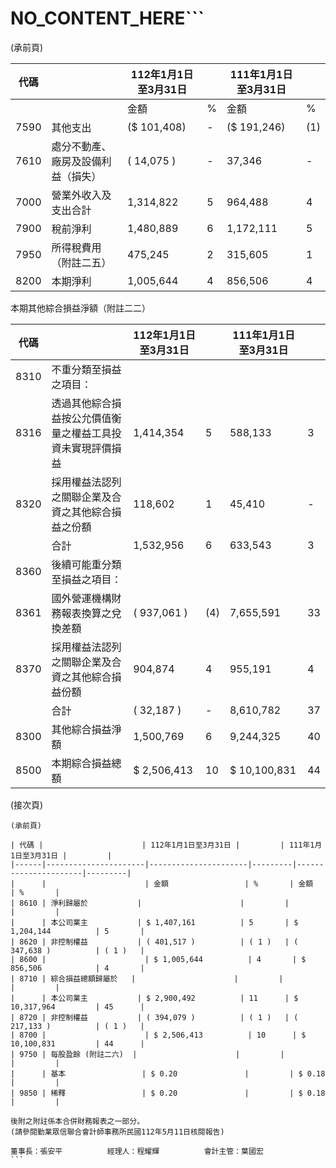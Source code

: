 # NO_CONTENT_HERE```
(承前頁)

| 代碼 |                      | 112年1月1日至3月31日 |       | 111年1月1日至3月31日 |       |
|------|----------------------|----------------------|-------|----------------------|-------|
|      |                      | 金額                 | %     | 金額                 | %     |
| 7590 | 其他支出             | ($ 101,408)          | -     | ($ 191,246)          | (1)   |
| 7610 | 處分不動產、廠房及設備利益（損失） | ( 14,075 )           | -     | 37,346               | -     |
| 7000 | 營業外收入及支出合計 | 1,314,822            | 5     | 964,488              | 4     |
| 7900 | 稅前淨利             | 1,480,889            | 6     | 1,172,111            | 5     |
| 7950 | 所得稅費用（附註二五）| 475,245              | 2     | 315,605              | 1     |
| 8200 | 本期淨利             | 1,005,644            | 4     | 856,506              | 4     |

本期其他綜合損益淨額（附註二二）

| 代碼 |                      | 112年1月1日至3月31日 |       | 111年1月1日至3月31日 |       |
|------|----------------------|----------------------|-------|----------------------|-------|
| 8310 | 不重分類至損益之項目：|                      |       |                      |       |
| 8316 | 透過其他綜合損益按公允價值衡量之權益工具投資未實現評價損益 | 1,414,354            | 5     | 588,133              | 3     |
| 8320 | 採用權益法認列之關聯企業及合資之其他綜合損益之份額 | 118,602              | 1     | 45,410               | -     |
|      | 合計                | 1,532,956            | 6     | 633,543              | 3     |
| 8360 | 後續可能重分類至損益之項目：|                      |       |                      |       |
| 8361 | 國外營運機構財務報表換算之兌換差額 | ( 937,061 )          | (4)   | 7,655,591            | 33    |
| 8370 | 採用權益法認列之關聯企業及合資之其他綜合損益份額 | 904,874              | 4     | 955,191              | 4     |
|      | 合計                | ( 32,187 )           | -     | 8,610,782            | 37    |
| 8300 | 其他綜合損益淨額     | 1,500,769            | 6     | 9,244,325            | 40    |
| 8500 | 本期綜合損益總額     | $ 2,506,413          | 10    | $ 10,100,831         | 44    |

(接次頁)
``````
(承前頁)

| 代碼 |                      | 112年1月1日至3月31日 |         | 111年1月1日至3月31日 |         |
|------|----------------------|----------------------|---------|----------------------|---------|
|      |                      | 金額                 | %       | 金額                 | %       |
| 8610 | 淨利歸屬於           |                      |         |                      |         |
|      | 本公司業主           | $ 1,407,161          | 5       | $ 1,204,144          | 5       |
| 8620 | 非控制權益           | ( 401,517 )          | ( 1 )   | ( 347,638 )          | ( 1 )   |
| 8600 |                      | $ 1,005,644          | 4       | $ 856,506            | 4       |
| 8710 | 綜合損益總額歸屬於   |                      |         |                      |         |
|      | 本公司業主           | $ 2,900,492          | 11      | $ 10,317,964         | 45      |
| 8720 | 非控制權益           | ( 394,079 )          | ( 1 )   | ( 217,133 )          | ( 1 )   |
| 8700 |                      | $ 2,506,413          | 10      | $ 10,100,831         | 44      |
| 9750 | 每股盈餘 (附註二六)  |                      |         |                      |         |
|      | 基本                 | $ 0.20               |         | $ 0.18               |         |
| 9850 | 稀釋                 | $ 0.20               |         | $ 0.18               |         |

後附之附註係本合併財務報表之一部分。
(請參閱勤業眾信聯合會計師事務所民國112年5月11日核閱報告)

董事長：張安平          經理人：程耀輝          會計主管：葉國宏
```
